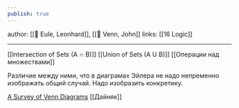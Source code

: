 ```yaml
---
publish: true
---
```

author: [[👤 Eule, Leonhard]], [[👤 Venn, John]]
links: [[16 Logic]]

---

[[Intersection of Sets (A ∩ B)]]
[[Union of Sets (A U B)]]
[[Операции над множествами]]

Различие между ними, что в диаграмах Эйлера не надо непременно изображать общий случай. Надо изобразить конкретику.


[A Survey of Venn Diagrams](https://www.combinatorics.org/files/Surveys/ds5/VennEJC.html) [[Дайняк]]